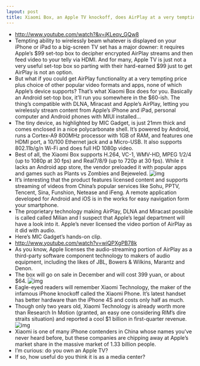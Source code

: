 ```yaml
---
layout: post
title: Xiaomi Box, an Apple TV knockoff, does AirPlay at a very tempting price
---
```

* http://www.youtube.com/watch?&v=jKLeqv_GQw8
* Tempting ability to wirelessly beam whatever is displayed on your iPhone or iPad to a big-screen TV set has a major downer: it requires Apple’s $99 set-top box to decipher encrypted AirPlay streams and then feed video to your telly via HDMI. And for many, Apple TV is just not a very useful set-top box so parting with their hard-earned $99 just to get AirPlay is not an option.
* But what if you could get AirPlay functionality at a very tempting price plus choice of other popular video formats and apps, none of which Apple’s device supports? That’s what Xiaomi Box does for you. Basically an Android set-top box, it’ll run you somewhere in the $60-ish. The thing’s compatible with DLNA, Miracast and Apple’s AirPlay, letting you wirelessly stream content from Apple’s iPhone and iPad, personal computer and Android phones with MIUI installed…
* The tiny device, as highlighted by MIC Gadget, is just 21mm thick and comes enclosed in a nice polycarbonate shell. It’s powered by Android, runs a Cortex-A9 800MHz processor with 1GB of RAM, and features one HDMI port, a 10/100 Ethernet jack and a Micro-USB. It also supports 802.11b/g/n Wi-Fi and does full HD 1080p video.
* Best of all, the Xiaomi Box supports H.264, VC-1, WMV-HD, MPEG 1/2/4 (up to 1080p at 30 fps) and Real7/8/9 (up to 720p at 30 fps). While it lacks an Android app store, the vendor preloaded it with popular apps and games such as Plants vs Zombies and Bejeweled.
![img](http://media.idownloadblog.com/wp-content/uploads/2012/11/Xiaomi-Box-AirPlay-001.jpg)
* It’s interesting that the product features licensed content and supports streaming of videos from China’s popular services like Sohu, PPTV, Tencent, Sina, Funshion, Netease and iFeng. A remote application developed for Android and iOS is in the works for easy navigation form your smartphone.
* The proprietary technology making AirPlay, DLNA and Miracast possible is called called Milian and I suspect that Apple’s legal department will have a look into it. Apple’s never licensed the video portion of AirPlay as it did with audio.
* Here’s MIC Gadget’s hands-on clip.
* http://www.youtube.com/watch?v=wiQPXgPB78k
* As you know, Apple licenses the audio-streaming portion of AirPlay as a third-party software component technology to makers of audio equipment, including the likes of JBL, Bowers & Wilkins, Marantz and Denon.
* The box will go on sale in December and will cost 399 yuan, or about $64.
![img](http://media.idownloadblog.com/wp-content/uploads/2012/11/Xiaomi-Box-device-and-remote.jpg)
* Eagle-eyed readers will remember Xiaomi Technology, the maker of the infamous iPhone knockoff called the Xiaomi Phone. It’s latest handset has better hardware than the iPhone 4S and costs only half as much.
* Though only two years old, Xiaomi Technology is already worth more than Research In Motion (granted, an easy one considering RIM’s dire straits situation) and reported a cool $1 billion in first-quarter revenue.
![img](http://media.idownloadblog.com/wp-content/uploads/2012/11/Xiaomi-Box-lifestyle-001.jpg)
* Xiaomi is one of many iPhone contenders in China whose names you’ve never heard before, but these companies are chipping away at Apple’s market share in the massive market of 1.33 billion people.
* I’m curious: do you own an Apple TV?
* If so, how useful do you think it is as a media center?

